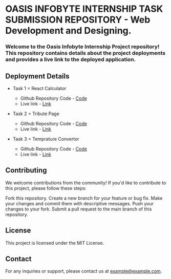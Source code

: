 # OASIS INFOBYTE INTERNSHIP TASK SUBMISSION REPOSITORY - Web Development and Designing.

### Welcome to the Oasis Infobyte Internship Project repository! This repository contains details about the project deployments and provides a live link to the deployed application.

## Deployment Details

- Task 1 = React Calculator 
  - Github Repository Code - [Code](https://github.com/mridul0703/OIBSIP-Level-2/tree/main/OIBSIP%20Level-2%20Task-1)
  - Live link - [Link](https://oibsip-level-2.vercel.app/)

- Task 2 = Tribute Page 
  - Github Repository Code - [Code](https://github.com/mridul0703/OIBSIP-Level-2/tree/main/OIBSIP%20Level-2%20Task-2)
  - Live link - [Link](https://oibsip-level-2-cs5c.vercel.app/)
 
- Task 3 = Temprature Convertor
  - Github Repository Code - [Code]()
  - Live link - [Link]()

## Contributing
We welcome contributions from the community! If you'd like to contribute to this project, please follow these steps:

Fork this repository.
Create a new branch for your feature or bug fix.
Make your changes and commit them with descriptive messages.
Push your changes to your fork.
Submit a pull request to the main branch of this repository.

## License
This project is licensed under the MIT License.

## Contact
For any inquiries or support, please contact us at example@example.com.
